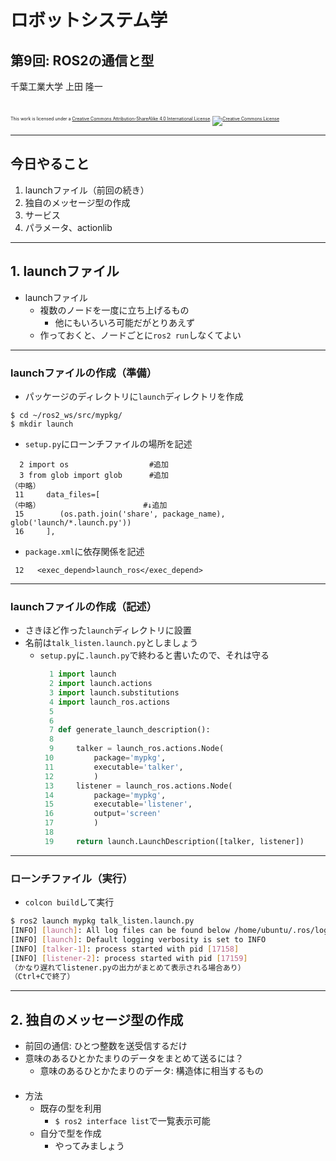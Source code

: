 # ロボットシステム学

## 第9回: ROS2の通信と型

千葉工業大学 上田 隆一

<br />

<p style="font-size:50%">
This work is licensed under a <a rel="license" href="http://creativecommons.org/licenses/by-sa/4.0/">Creative Commons Attribution-ShareAlike 4.0 International License</a>.
<a rel="license" href="http://creativecommons.org/licenses/by-sa/4.0/">
<img alt="Creative Commons License" style="border-width:0" src="https://i.creativecommons.org/l/by-sa/4.0/88x31.png" /></a>
</p>

---

## 今日やること

1. launchファイル（前回の続き）
2. 独自のメッセージ型の作成
3. サービス
4. パラメータ、actionlib

---

## 1. <span style="text-transform:none">launchファイル</span>

* launchファイル
  * 複数のノードを一度に立ち上げるもの
    * 他にもいろいろ可能だがとりあえず
  * 作っておくと、ノードごとに`ros2 run`しなくてよい

---

###  <span style="text-transform:none">launch</span>ファイルの作成（準備）

* パッケージのディレクトリに`launch`ディレクトリを作成
```
$ cd ~/ros2_ws/src/mypkg/
$ mkdir launch
```

* `setup.py`にローンチファイルの場所を記述
```
  2 import os                  #追加
  3 from glob import glob      #追加
（中略）
 11     data_files=[
（中略）                       #↓追加
 15        (os.path.join('share', package_name), glob('launch/*.launch.py'))
 16     ],
```
* `package.xml`に依存関係を記述
```
 12   <exec_depend>launch_ros</exec_depend>
```

---

###  <span style="text-transform:none">launch</span>ファイルの作成（記述）

* さきほど作った`launch`ディレクトリに設置
* 名前は`talk_listen.launch.py`としましょう
  * `setup.py`に`.launch.py`で終わると書いたので、それは守る
    ```python
      1 import launch
      2 import launch.actions
      3 import launch.substitutions
      4 import launch_ros.actions
      5
      6
      7 def generate_launch_description():
      8
      9     talker = launch_ros.actions.Node(
     10         package='mypkg',
     11         executable='talker',
     12         )
     13     listener = launch_ros.actions.Node(
     14         package='mypkg',
     15         executable='listener',
     16         output='screen'
     17         )
     18
     19     return launch.LaunchDescription([talker, listener])
    ```

---

### ローンチファイル（実行）

* `colcon build`して実行
```bash
$ ros2 launch mypkg talk_listen.launch.py
[INFO] [launch]: All log files can be found below /home/ubuntu/.ros/log/202...
[INFO] [launch]: Default logging verbosity is set to INFO
[INFO] [talker-1]: process started with pid [17158]
[INFO] [listener-2]: process started with pid [17159]
（かなり遅れてlistener.pyの出力がまとめて表示される場合あり）
（Ctrl+Cで終了）
```


---

## 2. 独自のメッセージ型の作成

* 前回の通信: ひとつ整数を送受信するだけ
* 意味のあるひとかたまりのデータをまとめて送るには？
  * 意味のあるひとかたまりのデータ: 構造体に相当するもの<br />　
* 方法
  * 既存の型を利用
    * `$ ros2 interface list`で一覧表示可能
  * 自分で型を作成
    * やってみましょう


